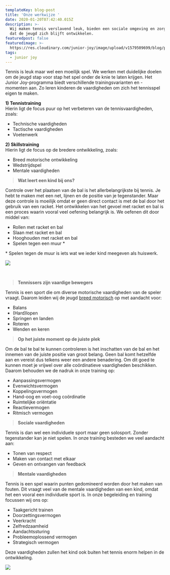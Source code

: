```yaml
---
templateKey: blog-post
title: 'Onze werkwijze '
date: 2020-01-20T07:42:40.015Z
description: >-
  Wij maken tennis verslavend leuk, bieden een sociale omgeving en zorgen ervoor
  dat de jeugd zich blijft ontwikkelen.
featuredpost: false
featuredimage: >-
  https://res.cloudinary.com/junior-joy/image/upload/v1579509699/blog/palash-jain-uYqnOga0DHk-unsplash_1_yuepet.jpg
tags:
  - junior joy
---
```

Tennis is leuk maar wel een moeilijk spel. We werken met duidelijke doelen om de jeugd stap voor stap het spel onder de knie te laten krijgen. Het Junior Joy-programma biedt verschillende trainingsvarianten en -momenten aan. Zo leren kinderen de vaardigheden om zich het tennisspel eigen te maken.

**1) Tennistraining**  \
Hierin ligt de focus puur op het verbeteren van de tennisvaardigheden, zoals:

* Technische vaardigheden
* Tactische vaardigheden 
* Voetenwerk

**2) Skillstraining**  \
Hierin ligt de focus op de bredere ontwikkeling, zoals:

* Breed motorische ontwikkeling
* Wedstrijdspel
* Mentale vaardigheden

> **Wat leert een kind bij ons?**

Controle over het plaatsen van de bal is het allerbelangrijkste bij tennis. Je hebt te maken met een net, lijnen en de positie van je tegenstander. Maar deze controle is moeilijk omdat er geen direct contact is met de bal door het gebruik van een racket. Het ontwikkelen van het gevoel met racket en bal is een proces waarin vooral veel oefening belangrijk is. We oefenen dit door middel van:

* Rollen met racket en bal
* Slaan met racket en bal
* Hooghouden met racket en bal
* Spelen tegen een muur *

\* Spelen tegen de muur is iets wat we ieder kind meegeven als huiswerk. 

![](https://res.cloudinary.com/junior-joy/image/upload/c_scale,w_401/v1579553218/blog/Wall-Technique-770x434_qzherb.jpg)

**<br>**

> **Tennissers zijn vaardige bewegers**

Tennis is een sport die om diverse motorische vaardigheden van de speler vraagt. Daarom leiden wij de jeugd [breed motorisch](https://www.sportknowhowxl.nl/nieuws-en-achtergronden/open-podium/item/108605/leren-sporten-is-leren-bewegen) op met aandacht voor:

* Balans
* (Hard)lopen
* Springen en landen
* Roteren
* Wenden en keren

> **Op het juiste moment op de juiste plek**

Om de bal te bal te kunnen controleren is het inschatten van de bal en het innemen van de juiste positie van groot belang. Geen bal komt hetzelfde aan en vereist dus telkens weer een andere benadering. Om dit goed te kunnen moet je vrijwel over alle coördinatieve vaardigheden beschikken. Daarom behouden we de nadruk in onze training op:

* Aanpassingsvermogen 
* Evenwichtsvermogen 
* Koppelingsvermogen 
* Hand-oog en voet-oog coördinatie
* Ruimtelijke oriëntatie 
* Reactievermogen 
* Ritmisch vermogen 

> **Sociale vaardigheden**

Tennis is dan wel een individuele sport maar geen solosport. Zonder tegenstander kan je niet spelen. In onze training besteden we veel aandacht aan:

* Tonen van respect
* Maken van contact met elkaar
* Geven en ontvangen van feedback

> **Mentale vaardigheden** 

Tennis is een spel waarin punten gedomineerd worden door het maken van fouten. Dit vraagt veel van de mentale vaardigheden van een kind, omdat het een vooral een individuele sport is. In onze begeleiding en training focussen wij ons op:

* Taakgericht trainen
* Doorzettingsvermogen 
* Veerkracht 
* Zelfredzaamheid 
* Aandachtssturing 
* Probleemoplossend vermogen 
* Strategisch vermogen 

Deze vaardigheden zullen het kind ook buiten het tennis enorm helpen in de ontwikkeling.

![](https://res.cloudinary.com/junior-joy/image/upload/v1579554168/blog/palash-jain-uYqnOga0DHk-unsplash_1_pmfctx.jpg)
